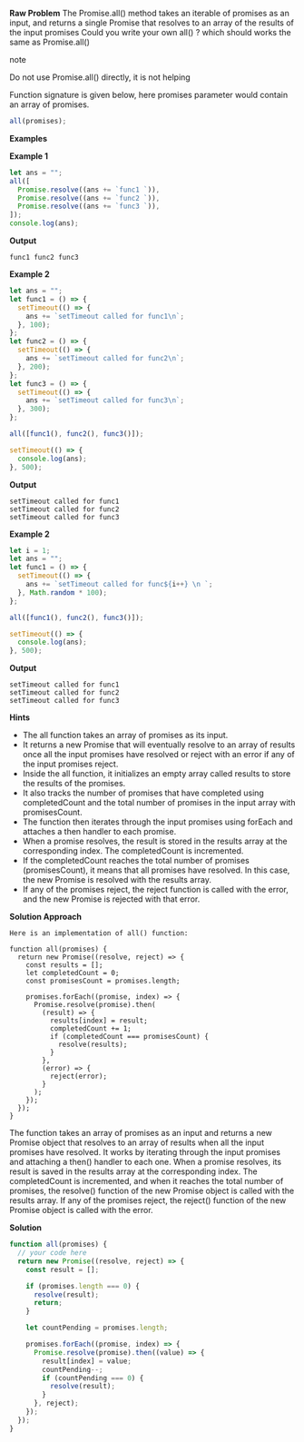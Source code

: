 **Raw Problem**
The Promise.all() method takes an iterable of promises as an input, and returns a single Promise that resolves to an array of the results of the input promises
Could you write your own all() ? which should works the same as Promise.all()

note

Do not use Promise.all() directly, it is not helping

Function signature is given below, here promises parameter would contain an array of promises.

```javascript
all(promises);
```

**Examples**

**Example 1**

```javascript
let ans = "";
all([
  Promise.resolve((ans += `func1 `)),
  Promise.resolve((ans += `func2 `)),
  Promise.resolve((ans += `func3 `)),
]);
console.log(ans);
```

**Output**

```
func1 func2 func3
```

**Example 2**

```javascript
let ans = "";
let func1 = () => {
  setTimeout(() => {
    ans += `setTimeout called for func1\n`;
  }, 100);
};
let func2 = () => {
  setTimeout(() => {
    ans += `setTimeout called for func2\n`;
  }, 200);
};
let func3 = () => {
  setTimeout(() => {
    ans += `setTimeout called for func3\n`;
  }, 300);
};

all([func1(), func2(), func3()]);

setTimeout(() => {
  console.log(ans);
}, 500);
```

**Output**

```
setTimeout called for func1
setTimeout called for func2
setTimeout called for func3

```

**Example 2**

```javascript
let i = 1;
let ans = "";
let func1 = () => {
  setTimeout(() => {
    ans += `setTimeout called for func${i++} \n `;
  }, Math.random * 100);
};

all([func1(), func2(), func3()]);

setTimeout(() => {
  console.log(ans);
}, 500);
```

**Output**

```
setTimeout called for func1
setTimeout called for func2
setTimeout called for func3

```

**Hints**

- The all function takes an array of promises as its input.
- It returns a new Promise that will eventually resolve to an array of results once all the input promises have resolved or reject with an error if any of the input promises reject.
- Inside the all function, it initializes an empty array called results to store the results of the promises.
- It also tracks the number of promises that have completed using completedCount and the total number of promises in the input array with promisesCount.
- The function then iterates through the input promises using forEach and attaches a then handler to each promise.
- When a promise resolves, the result is stored in the results array at the corresponding index. The completedCount is incremented.
- If the completedCount reaches the total number of promises (promisesCount), it means that all promises have resolved. In this case, the new Promise is resolved with the results array.
- If any of the promises reject, the reject function is called with the error, and the new Promise is rejected with that error.

**Solution Approach**

```
Here is an implementation of all() function:

function all(promises) {
  return new Promise((resolve, reject) => {
    const results = [];
    let completedCount = 0;
    const promisesCount = promises.length;

    promises.forEach((promise, index) => {
      Promise.resolve(promise).then(
        (result) => {
          results[index] = result;
          completedCount += 1;
          if (completedCount === promisesCount) {
            resolve(results);
          }
        },
        (error) => {
          reject(error);
        }
      );
    });
  });
}
```

The function takes an array of promises as an input and returns a new Promise object that resolves to an array of results when all the input promises have resolved. It works by iterating through the input promises and attaching a then() handler to each one. When a promise resolves, its result is saved in the results array at the corresponding index. The completedCount is incremented, and when it reaches the total number of promises, the resolve() function of the new Promise object is called with the results array. If any of the promises reject, the reject() function of the new Promise object is called with the error.

**Solution**

```javascript
function all(promises) {
  // your code here
  return new Promise((resolve, reject) => {
    const result = [];

    if (promises.length === 0) {
      resolve(result);
      return;
    }

    let countPending = promises.length;

    promises.forEach((promise, index) => {
      Promise.resolve(promise).then((value) => {
        result[index] = value;
        countPending--;
        if (countPending === 0) {
          resolve(result);
        }
      }, reject);
    });
  });
}
```
